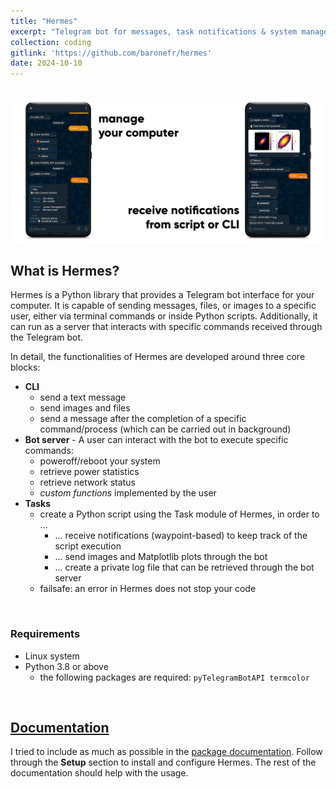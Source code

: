 ```yaml
---
title: "Hermes"
excerpt: "Telegram bot for messages, task notifications & system management."
collection: coding
gitlink: 'https://github.com/baronefr/hermes'
date: 2024-10-10
---
```


<br>
<img src='https://raw.githubusercontent.com/baronefr/hermes/master/img/cover.png' class='page__image-large'>

## What is Hermes?

Hermes is a Python library that provides a Telegram bot interface for your computer.
It is capable of sending messages, files, or images to a specific user, either via terminal commands or inside Python scripts.
Additionally, it can run as a server that interacts with specific commands received through the Telegram bot. 


In detail, the functionalities of Hermes are developed around three core blocks:
* **CLI**
    - send a text message
    - send images and files
    - send a message after the completion of a specific command/process (which can be carried out in background)
* **Bot server** - A user can interact with the bot to execute specific commands:
    - poweroff/reboot your system
    - retrieve power statistics
    - retrieve network status
    - *custom functions* implemented by the user
* **Tasks**
    - create a Python script using the Task module of Hermes, in order to ...
        - ... receive notifications (waypoint-based) to keep track of the script execution
        - ... send images and Matplotlib plots through the bot
        - ... create a private log file that can be retrieved through the bot server
    - failsafe: an error in Hermes does not stop your code

<br>

### Requirements

* Linux system
* Python 3.8 or above
    - the following packages are required: `pyTelegramBotAPI termcolor`

<br>

## [Documentation](https://bothermes.readthedocs.io/en/latest/)

I tried to include as much as possible in the [package documentation](https://bothermes.readthedocs.io/en/latest/). Follow through the **Setup** section to install and configure Hermes. The rest of the documentation should help with the usage.
